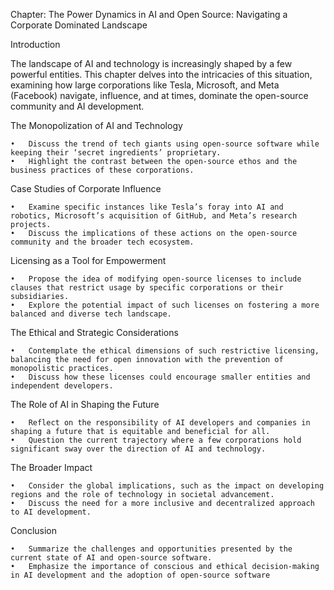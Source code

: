 Chapter: The Power Dynamics in AI and Open Source: Navigating a Corporate Dominated Landscape

Introduction

The landscape of AI and technology is increasingly shaped by a few powerful entities. This chapter delves into the intricacies of this situation, examining how large corporations like Tesla, Microsoft, and Meta (Facebook) navigate, influence, and at times, dominate the open-source community and AI development.

The Monopolization of AI and Technology

	•	Discuss the trend of tech giants using open-source software while keeping their ‘secret ingredients’ proprietary.
	•	Highlight the contrast between the open-source ethos and the business practices of these corporations.

Case Studies of Corporate Influence

	•	Examine specific instances like Tesla’s foray into AI and robotics, Microsoft’s acquisition of GitHub, and Meta’s research projects.
	•	Discuss the implications of these actions on the open-source community and the broader tech ecosystem.

Licensing as a Tool for Empowerment

	•	Propose the idea of modifying open-source licenses to include clauses that restrict usage by specific corporations or their subsidiaries.
	•	Explore the potential impact of such licenses on fostering a more balanced and diverse tech landscape.

The Ethical and Strategic Considerations

	•	Contemplate the ethical dimensions of such restrictive licensing, balancing the need for open innovation with the prevention of monopolistic practices.
	•	Discuss how these licenses could encourage smaller entities and independent developers.

The Role of AI in Shaping the Future

	•	Reflect on the responsibility of AI developers and companies in shaping a future that is equitable and beneficial for all.
	•	Question the current trajectory where a few corporations hold significant sway over the direction of AI and technology.

The Broader Impact

	•	Consider the global implications, such as the impact on developing regions and the role of technology in societal advancement.
	•	Discuss the need for a more inclusive and decentralized approach to AI development.

Conclusion

	•	Summarize the challenges and opportunities presented by the current state of AI and open-source software.
	•	Emphasize the importance of conscious and ethical decision-making in AI development and the adoption of open-source software